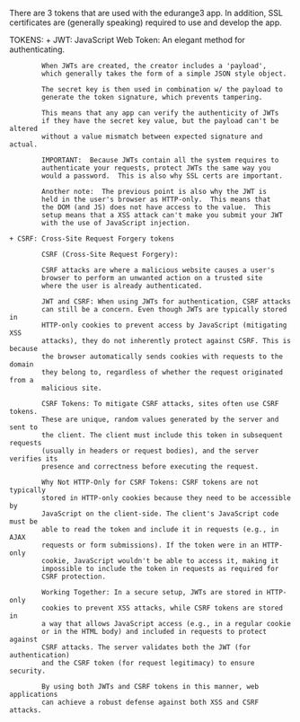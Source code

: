 
There are 3 tokens that are used with the edurange3 app.
In addition, SSL certificates are (generally speaking)
required to use and develop the app.

TOKENS:
    + JWT:  JavaScript Web Token:  An elegant method for authenticating.
            
            When JWTs are created, the creator includes a 'payload', 
            which generally takes the form of a simple JSON style object.

            The secret key is then used in combination w/ the payload to
            generate the token signature, which prevents tampering.
            
            This means that any app can verify the authenticity of JWTs
            if they have the secret key value, but the payload can't be altered
            without a value mismatch between expected signature and actual.

            IMPORTANT:  Because JWTs contain all the system requires to
            authenticate your requests, protect JWTs the same way you
            would a password.  This is also why SSL certs are important.

            Another note:  The previous point is also why the JWT is
            held in the user's browser as HTTP-only.  This means that
            the DOM (and JS) does not have access to the value.  This
            setup means that a XSS attack can't make you submit your JWT
            with the use of JavaScript injection.

    + CSRF: Cross-Site Request Forgery tokens

            CSRF (Cross-Site Request Forgery):

            CSRF attacks are where a malicious website causes a user's 
            browser to perform an unwanted action on a trusted site 
            where the user is already authenticated.

            JWT and CSRF: When using JWTs for authentication, CSRF attacks 
            can still be a concern. Even though JWTs are typically stored in 
            HTTP-only cookies to prevent access by JavaScript (mitigating XSS 
            attacks), they do not inherently protect against CSRF. This is because 
            the browser automatically sends cookies with requests to the domain 
            they belong to, regardless of whether the request originated from a 
            malicious site.

            CSRF Tokens: To mitigate CSRF attacks, sites often use CSRF tokens. 
            These are unique, random values generated by the server and sent to 
            the client. The client must include this token in subsequent requests 
            (usually in headers or request bodies), and the server verifies its 
            presence and correctness before executing the request.

            Why Not HTTP-Only for CSRF Tokens: CSRF tokens are not typically 
            stored in HTTP-only cookies because they need to be accessible by 
            JavaScript on the client-side. The client's JavaScript code must be 
            able to read the token and include it in requests (e.g., in AJAX 
            requests or form submissions). If the token were in an HTTP-only 
            cookie, JavaScript wouldn't be able to access it, making it 
            impossible to include the token in requests as required for 
            CSRF protection.

            Working Together: In a secure setup, JWTs are stored in HTTP-only 
            cookies to prevent XSS attacks, while CSRF tokens are stored in 
            a way that allows JavaScript access (e.g., in a regular cookie 
            or in the HTML body) and included in requests to protect against 
            CSRF attacks. The server validates both the JWT (for authentication) 
            and the CSRF token (for request legitimacy) to ensure security.

            By using both JWTs and CSRF tokens in this manner, web applications 
            can achieve a robust defense against both XSS and CSRF attacks.